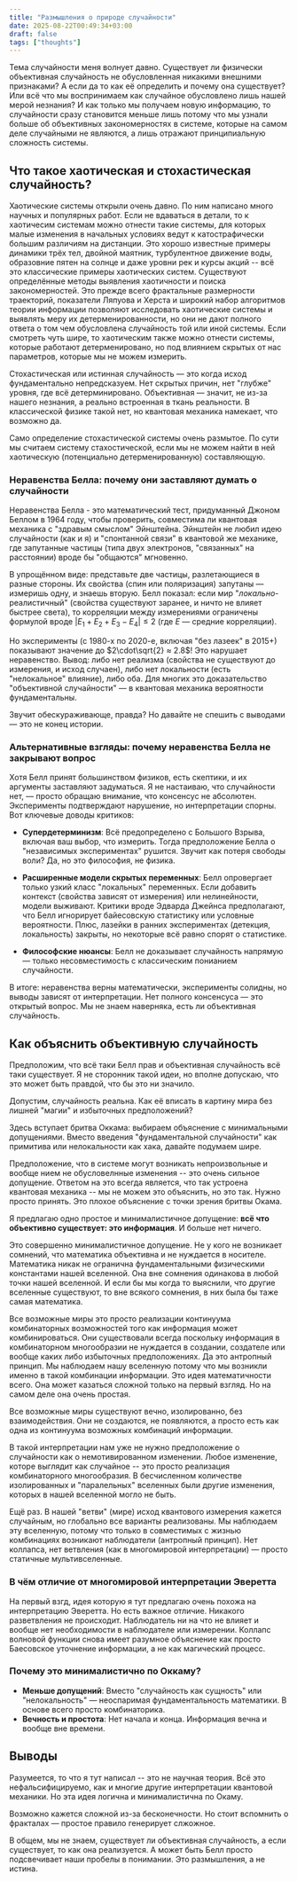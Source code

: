```yaml
---
title: "Размышления о природе случайности"
date: 2025-08-22T00:49:34+03:00
draft: false
tags: ["thoughts"]
---
```


Тема случайности меня волнует давно.
Существует ли физически объективная случайность не обусловленная никакими внешними признаками? А если да то как её определить и почему она существует?
Или всё что мы воспринимаем как случайное обусловлено лишь нашей мерой незнания? И как только мы получаем новую информацию, то случайности сразу становится меньше лишь потому что мы узнали больше об объективных закономерностях в системе, которые на самом деле случайными не являются, а лишь отражают принципиальную сложность системы.

## Что такое хаотическая и стохастическая случайность?

Хаотические системы открыли очень давно. По ним написано много научных и популярных работ.
Если не вдаваться в детали, то к хаотичесим системам можно отнести такие системы, для которых малые изменения в начальных условиях ведут к катострафически большим различиям на дистанции.
Это хорошо известные примеры динамики трёх тел, двойной маятник, турбулентное движение воды, образовние пятен на солнце и даже уровни рек и курсы акций -- всё это классические примеры хаотических систем.
Существуют определённые методы выявления хаотичности и поиска закономерностей. Это прежде всего фрактальные размерности траекторий, показатели Ляпуова и Херста и широкий набор алгоритмов теории информации позволяют исследовать хаотические системы и выявлять меру их детерменированности, но они не дают полного ответа о том чем обусловлена случайность той или иной системы.
Если смотреть чуть шире, то  хаотическим также можно отнести системы, которые работают детерменировано, но под влиянием скрытых от нас параметров, которые мы не можем измерить.

Стохастическая или истинная случайность — это когда исход фундаментально непредсказуем. Нет скрытых причин, нет "глубже" уровня, где всё детерминировано. Объективная — значит, не из-за нашего незнания, а реально встроенная в ткань реальности. В классической физике такой нет, но квантовая механика намекает, что возможно да.

Само определение стохастической системы очень размытое. По сути мы считаем систему стахостической, если мы не можем найти в ней хаотическую (потенциально детерменированную) составляющую.

### Неравенства Белла: почему они заставляют думать о случайности

Неравенства Белла - это математический тест, придуманный Джоном Беллом в 1964 году, чтобы проверить, совместима ли квантовая механика с "здравым смыслом" Эйнштейна. Эйнштейн не любил идею случайности (как и я) и "спонтанной связи" в квантовой же механике, где запутанные частицы (типа двух электронов, "связанных" на расстоянии) вроде бы "общаются" мгновенно.

В упрощённом виде: представьте две частицы, разлетающиеся в разные стороны. Их свойства (спин или поляризация) запутаны — измеришь одну, и знаешь вторую. Белл показал: если мир "*локально*-реалистичный" (свойства существуют заранее, и ничто не влияет быстрее света), то корреляции между измерениями ограничены формулой вроде $|E_1 + E_2 + E_3 - E_4| ≤ 2$ (где $E$ — средние корреляции).

Но эксперименты (с 1980-х по 2020-е, включая "без лазеек" в 2015+) показывают значение до $2\cdot\sqrt{2} ≈ 2.8$! Это нарушает неравенство. Вывод: либо нет реализма (свойства не существуют до измерения, и исход случаен), либо нет локальности (есть "нелокальное" влияние), либо оба. Для многих это доказательство "объективной случайности" — в квантовая механика вероятности фундаментальны.

Звучит обескураживающе, правда? Но давайте не спешить с выводами — это не конец истории.

### Альтернативные взгляды: почему неравенства Белла не закрывают вопрос

Хотя Белл принят большинством физиков, есть скептики, и их аргументы заставляют задуматься. Я не настаиваю, что случайности нет, — просто обращаю внимание, что консенсус не абсолютен. Эксперименты подтверждают нарушение, но интерпретации спорны. Вот ключевые доводы критиков:

- **Супердетерминизм**: Всё предопределено с Большого Взрыва, включая ваш выбор, что измерить. Тогда предположение Белла о "независимых экспериментах" рушится. Звучит как потеря свободы воли? Да, но это философия, не физика.

- **Расширенные модели скрытых переменных**: Белл опровергает только узкий класс "локальных" переменных. Если добавить контекст (свойства зависят от измерения) или нелинейности, модели выживают. Критики вроде Эдварда Джейнса предполагают, что Белл игнорирует байесовскую статистику или условные вероятности. Плюс, лазейки в ранних экспериментах (детекция, локальность) закрыты, но некоторые всё равно спорят о статистике.

- **Философские нюансы**: Белл не доказывает случайность напрямую — только несовместимость с классическим понианием случайности. 

В итоге: неравенства верны математически, эксперименты солидны, но выводы зависят от интерпретации. Нет полного консенсуса — это открытый вопрос. Мы не знаем наверняка, есть ли объективная случайность.

## Как объяснить объективную случайность

Предположим, что всё таки Белл прав и объективная случайность всё таки существует. Я не сторонник такой идеи, но вполне допускаю, что это может быть правдой, что бы это ни значило.

Допустим, случайность реальна. Как её вписать в картину мира без лишней "магии" и избыточных предположений?

Здесь вступает бритва Оккама: выбираем объяснение с минимальными допущениями. Вместо введения "фундаментальной случайности" как примитива или нелокальности как хака, давайте подумаем шире.

Предположение, что в системе могут возникать непроизвольные и вообще нием не обусловелнные изменения -- это очень сильное допущение. Ответом на это всегда является, что так устроена квантовая механика -- мы не можем это объяснить, но это так. Нужно просто принять.
Это плохое объяснение с точки зрения бритвы Окама.

Я предлагаю одно простое и минималистичное допущение: **всё что объективно существует: это информация**.
И больше нет ничего.

Это совершенно минималистичное допущение. Не у кого не возникает сомнений, что математика объективна и не нуждается в носителе.
Математика никак не огранична фундаментальными физическими константами нашей вселенной. Она вне сомнения одинакова в любой точки нашей вселенной. И если бы мы когда то выяснили, что другие вселенные существуют, то вне всякого сомнения, в них была бы таже самая математика.

Все возможные миры это просто реализации континуума комбинаторных возможностей того как информация может комбинироваться. Они существовали всегда поскольку информация в комбинаторном многообразии не нуждается в создании, создателе или вообще каких либо избыточных предположениях. Да это антропный принцип. Мы наблюдаем нашу вселенную потому что мы возникли именно в такой комбинации информации. Это идея математичности всего.
Она может казаться сложной только на первый взгляд. Но на самом деле она очень простая.

Все возможные миры существуют вечно, изолированно, без взаимодействия.
Они не создаются, не появляются, а просто есть как одна из континуума возможных комбинаций информации.

В такой интерпретации нам уже не нужно предположение о случайности как о немотивированном изменении.
Любое изменение, которе выглядит как случайное -- это просто реализация комбинаторного многообразия. В бесчисленном количестве изолированных и "паралельных" вселенных были другие изменения, которых в нашей вселенной могло не быть.

Ещё раз. В нашей "ветви" (мире) исход квантового измерения кажется случайным, но глобально все варианты реализованы. Мы наблюдаем эту вселенную, потому что только в совместимых с жизнью комбинациях возникают наблюдатели (антропный принцип). Нет коллапса, нет ветвления (как в многомировой интерпретации) — просто статичные мультивселенные.

### В чём отличие от многомировой интерпретации Эверетта

На первый взгд, идея которую я тут предлагаю очень похожа на интерпретацию Эверетта.
Но есть важное отличие.
Никакого разветвления не происходит. Наблюдатель ни на что не влияет и вообще нет необходимости в наблюдателе или измерении.
Коллапс волновой функции снова имеет разумное объяснение как просто Баесовское уточнение информации, а не как магический процесс.

### Почему это минималистично по Оккаму?

- **Меньше допущений**: Вместо "случайность как сущность" или "нелокальность" — неоспаримая фундаментальность математики. В основе всего просто комбинаторика.
- **Вечность и простота**: Нет начала и конца. Информация вечна и вообще вне времени.

## Выводы
Разумеется, то что я тут написал -- это не научная теория.
Всё это нефальсифицируемо, как и многие другие интерпретации квантовой механики.
Но эта идея логична и минималистична по Окаму.

Возможно кажется сложной из-за бесконечности. Но стоит вспомнить о фракталах — простое правило генерирует слжожное.

В общем, мы не знаем, существует ли объективная случайность, а если существует, то как она реализуется.
А может быть Белл просто подсвечивает наши пробелы в понимании. Это размышления, а не истина.
